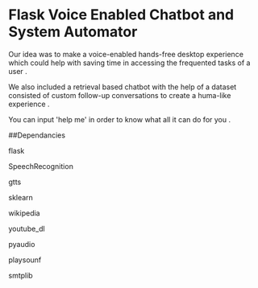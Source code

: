 # Flask Voice Enabled Chatbot and System Automator 
 Our idea was to make a voice-enabled hands-free desktop experience which could help with saving time in accessing the frequented tasks of a user .

We also included a retrieval based chatbot with the help of a dataset consisted of custom follow-up conversations to create a huma-like experience .

You can input 'help me' in order to know what all it can do for you . 

##Dependancies

flask

SpeechRecognition

gtts

sklearn

wikipedia

youtube_dl

pyaudio

playsounf

smtplib
